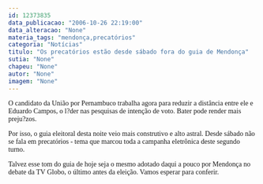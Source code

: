 ```yaml
---
id: 12373835
data_publicacao: "2006-10-26 22:19:00"
data_alteracao: "None"
materia_tags: "mendonça,precatórios"
categoria: "Notícias"
titulo: "Os precatórios estão desde sábado fora do guia de Mendonça"
sutia: "None"
chapeu: "None"
autor: "None"
imagem: "None"
---
```

<p><P><FONT face=Verdana>O candidato da União por Pernambuco trabalha agora para reduzir a distância entre ele e Eduardo Campos, o l?der nas pesquisas de intenção de voto. Bater pode render mais preju?zos.</FONT></P></p>
<p><P><FONT face=Verdana>Por isso, o guia eleitoral desta noite veio mais construtivo e alto astral. Desde sábado não se fala em precatórios - tema que marcou toda a campanha eletrônica deste segundo turno.</FONT></P></p>
<p><P><FONT face=Verdana>Talvez esse tom do guia de hoje seja o mesmo adotado daqui a pouco por Mendonça no debate da TV Globo, o último antes da eleição. Vamos esperar para conferir.</FONT></P> </p>

